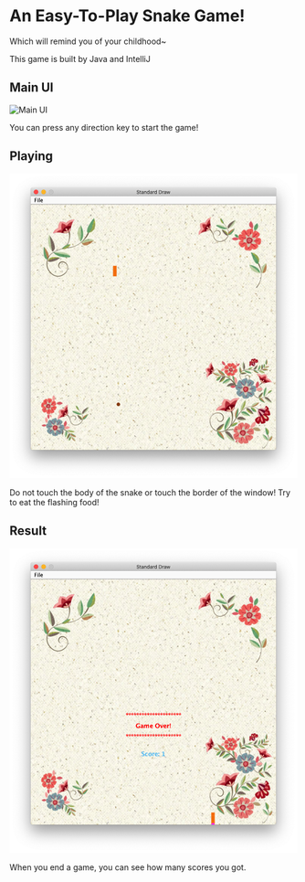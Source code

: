 # An Easy-To-Play Snake Game!

Which will remind you of your childhood~

This game is built by Java and IntelliJ

## Main UI

![Main UI](./project/MainUI.png)

You can press any direction key to start the game!



## Playing

![Playing](./src/project/Playing.png)

Do not touch the body of the snake or touch the border of the window! Try to eat the flashing food!

## Result

![Result ](./src/project/Result.png)

When you end a game, you can see how many scores you got.